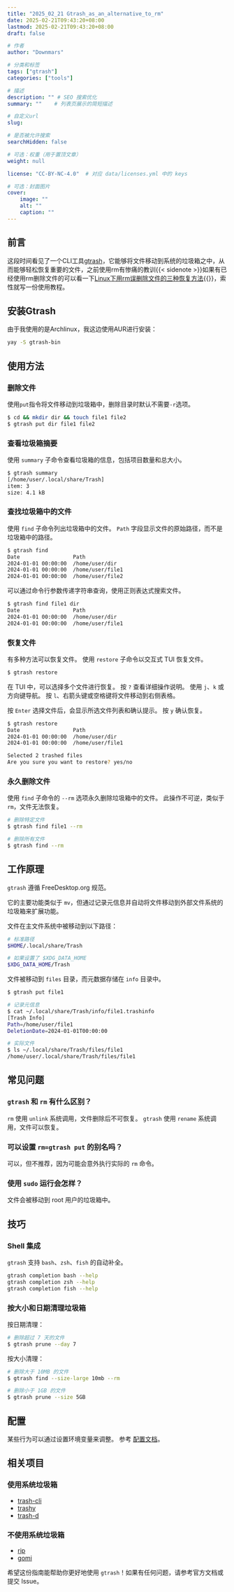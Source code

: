 ```yaml
---
title: "2025_02_21 Gtrash_as_an_alternative_to_rm"
date: 2025-02-21T09:43:20+08:00
lastmod: 2025-02-21T09:43:20+08:00
draft: false

# 作者
author: "Downmars"

# 分类和标签
tags: ["gtrash"]
categories: ["tools"]

# 描述
description: "" # SEO 搜索优化
summary: ""    # 列表页展示的简短描述

# 自定义url
slug:

# 是否被允许搜索
searchHidden: false

# 可选：权重（用于置顶文章）
weight: null

license: "CC-BY-NC-4.0"  # 对应 data/licenses.yml 中的 keys

# 可选：封面图片
cover:
    image: ""
    alt: ""
    caption: ""
---
```


## 前言  
这段时间看见了一个CLI工具[gtrash](https://github.com/umlx5h/gtrash)，它能够将文件移动到系统的垃圾箱之中，从而能够轻松恢复重要的文件，之前使用rm有惨痛的教训{{< sidenote >}}如果有已经使用rm删除文件的可以看一下[Linux下用rm误删除文件的三种恢复方法](https://www.cnblogs.com/cs-markdown10086/p/16938664.html){{</sidenote >}}，索性就写一份使用教程。

## 安装Gtrash  
由于我使用的是Archlinux，我这边使用AUR进行安装：
```bash  
yay -S gtrash-bin
```

## 使用方法  
### 删除文件  
使用`put`指令将文件移动到垃圾箱中，删除目录时默认不需要`-r`选项。
```bash  
$ cd && mkdir dir && touch file1 file2
$ gtrash put dir file1 file2
```

### 查看垃圾箱摘要
使用 `summary` 子命令查看垃圾箱的信息，包括项目数量和总大小。

```bash
$ gtrash summary
[/home/user/.local/share/Trash]
item: 3
size: 4.1 kB
```

### 查找垃圾箱中的文件

使用 `find` 子命令列出垃圾箱中的文件。
`Path` 字段显示文件的原始路径，而不是垃圾箱中的路径。

```bash
$ gtrash find
Date                 Path
2024-01-01 00:00:00  /home/user/dir
2024-01-01 00:00:00  /home/user/file1
2024-01-01 00:00:00  /home/user/file2
```

可以通过命令行参数传递字符串查询，使用正则表达式搜索文件。

```bash
$ gtrash find file1 dir
Date                 Path
2024-01-01 00:00:00  /home/user/dir
2024-01-01 00:00:00  /home/user/file1
```

### 恢复文件

有多种方法可以恢复文件。
使用 `restore` 子命令以交互式 TUI 恢复文件。

```bash
$ gtrash restore
```

在 TUI 中，可以选择多个文件进行恢复。
按 `?` 查看详细操作说明。
使用 `j`、`k` 或方向键导航。
按 `l`、右箭头键或空格键将文件移动到右侧表格。

按 `Enter` 选择文件后，会显示所选文件列表和确认提示。
按 `y` 确认恢复。

```bash
$ gtrash restore
Date                 Path
2024-01-01 00:00:00  /home/user/dir
2024-01-01 00:00:00  /home/user/file1

Selected 2 trashed files
Are you sure you want to restore? yes/no
```

### 永久删除文件

使用 `find` 子命令的 `--rm` 选项永久删除垃圾箱中的文件。
此操作不可逆，类似于 `rm`，文件无法恢复。

```bash
# 删除特定文件
$ gtrash find file1 --rm

# 删除所有文件
$ gtrash find --rm
```


## 工作原理

`gtrash` 遵循 FreeDesktop.org 规范。

它的主要功能类似于 `mv`，但通过记录元信息并自动将文件移动到外部文件系统的垃圾箱来扩展功能。

文件在主文件系统中被移动到以下路径：

```bash
# 标准路径
$HOME/.local/share/Trash

# 如果设置了 $XDG_DATA_HOME
$XDG_DATA_HOME/Trash
```

文件被移动到 `files` 目录，而元数据存储在 `info` 目录中。

```bash
$ gtrash put file1

# 记录元信息
$ cat ~/.local/share/Trash/info/file1.trashinfo
[Trash Info]
Path=/home/user/file1
DeletionDate=2024-01-01T00:00:00

# 实际文件
$ ls ~/.local/share/Trash/files/file1
/home/user/.local/share/Trash/files/file1
```

## 常见问题

### `gtrash` 和 `rm` 有什么区别？

`rm` 使用 `unlink` 系统调用，文件删除后不可恢复。
`gtrash` 使用 `rename` 系统调用，文件可以恢复。

### 可以设置 `rm=gtrash put` 的别名吗？

可以，但不推荐，因为可能会意外执行实际的 `rm` 命令。

### 使用 `sudo` 运行会怎样？

文件会被移动到 root 用户的垃圾箱中。



## 技巧

### Shell 集成

`gtrash` 支持 `bash`、`zsh`、`fish` 的自动补全。

```bash
gtrash completion bash --help
gtrash completion zsh --help
gtrash completion fish --help
```

### 按大小和日期清理垃圾箱

按日期清理：

```bash
# 删除超过 7 天的文件
$ gtrash prune --day 7
```

按大小清理：

```bash
# 删除大于 10MB 的文件
$ gtrash find --size-large 10mb --rm

# 删除小于 1GB 的文件
$ gtrash prune --size 5GB
```

## 配置

某些行为可以通过设置环境变量来调整。
参考 [配置文档](#配置)。


## 相关项目

### 使用系统垃圾箱

-   [trash-cli](https://github.com/andreafrancia/trash-cli)
-   [trashy](https://github.com/oberblastmeister/trashy)
-   [trash-d](https://github.com/rushsteve1/trash-d)

### 不使用系统垃圾箱

-   [rip](https://github.com/nivekuil/rip)
-   [gomi](https://github.com/babarot/gomi)


希望这份指南能帮助你更好地使用 `gtrash`！如果有任何问题，请参考官方文档或提交 Issue。
